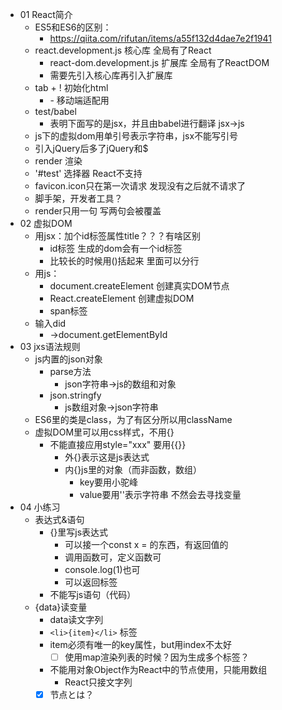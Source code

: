 - 01 React简介
  - ES5和ES6的区别：
    - https://qiita.com/rifutan/items/a55f132d4dae7e2f1941
  - react.development.js 核心库 全局有了React
    - react-dom.development.js 扩展库 全局有了ReactDOM
    - 需要先引入核心库再引入扩展库
  - tab + ! 初始化html
    - <meta name="viewport" content="width=device-width, initial-scale=1.0">
      - 移动端适配用
  - test/babel
    - 表明下面写的是jsx，并且由babel进行翻译 jsx→js
  - js下的虚拟dom用单引号表示字符串，jsx不能写引号
  - 引入jQuery后多了jQuery和$
  - render 渲染
  - '#test' 选择器 React不支持
  - favicon.icon只在第一次请求 发现没有之后就不请求了
  - 脚手架，开发者工具？
  - render只用一句 写两句会被覆盖
- 02 虚拟DOM
  - 用jsx：加个id标签属性title？？？有啥区别
    - id标签 生成的dom会有一个id标签
    - 比较长的时候用()括起来 里面可以分行
  - 用js：
    - document.createElement 创建真实DOM节点
    - React.createElement 创建虚拟DOM
    - span标签
  - 输入did
    - →document.getElementById
- 03 jxs语法规则
  - js内置的json对象
    - parse方法
      - json字符串→js的数组和对象
    - json.stringfy
      - js数组对象→json字符串
  - ES6里的类是class，为了有区分所以用className
  - 虚拟DOM里可以用css样式，不用{}
    - 不能直接应用style="xxx" 要用{{}}
      - 外{}表示这是js表达式
      - 内{}js里的对象（而非函数，数组）
        - key要用小驼峰
        - value要用''表示字符串 不然会去寻找变量
- 04 小练习
  - 表达式&语句
    - {}里写js表达式
      - 可以接一个const x = 的东西，有返回值的
      - 调用函数可，定义函数可
      - console.log(1)也可
      - 可以返回标签
    - 不能写js语句（代码）
  - {data}读变量
    - data读文字列
    - ``<li>{item}</li>`` 标签
    - item必须有唯一的key属性，but用index不太好
      - [ ] 使用map渲染列表的时候？因为生成多个标签？
    - 不能用对象Object作为React中的节点使用，只能用数组
      - React只接文字列
    - [x] 节点とは？
